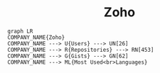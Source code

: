 <h1 align="center">Zoho</h1>

```mermaid
graph LR
COMPANY_NAME{Zoho}
COMPANY_NAME ---> U{Users} ---> UN[26]
COMPANY_NAME ---> R{Repositories} ---> RN[453]
COMPANY_NAME ---> G{Gists} ---> GN[62]
COMPANY_NAME ---> ML{Most Used<br>Languages}
```
